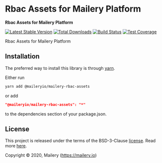 # Rbac Assets for Mailery Platform

**Rbac Assets for Mailery Platform**

[![Latest Stable Version][npm-image]][npm-url]
[![Total Downloads][download-image]][download-url]
[![Build Status][travis-image]][travis-url]
[![Test Coverage][codecov-image]][codecov-url]

[npm-image]: https://img.shields.io/npm/v/@maileryio/mailery-rbac-assets.svg?style=flat-square
[npm-url]: https://www.npmjs.com/package/@maileryio/mailery-rbac-assets
[download-image]: https://img.shields.io/npm/dm/@maileryio/mailery-rbac-assets.svg?style=flat-square
[download-url]: https://npmjs.org/package/@maileryio/mailery-rbac-assets
[travis-image]: https://travis-ci.com/maileryio/mailery-rbac-assets.svg?branch=master
[travis-url]: https://travis-ci.com/maileryio/mailery-rbac-assets
[codecov-image]: https://img.shields.io/codecov/c/github/hubcarl/@maileryio/mailery-rbac-assets.svg?style=flat-square
[codecov-url]: https://codecov.io/github/hubcarl/@maileryio/mailery-rbac-assets?branch=master

Rbac Assets for Mailery Platform

## Installation

The preferred way to install this library is through [yarn](https://yarnpkg.com/).

Either run

```sh
yarn add @maileryio/mailery-rbac-assets
```

or add

```json
"@maileryio/mailery-rbac-assets": "*"
```

to the dependencies section of your package.json.

## License

This project is released under the terms of the BSD-3-Clause [license](LICENSE).
Read more [here](http://choosealicense.com/licenses/bsd-3-clause).

Copyright © 2020, Mailery (https://mailery.io)

